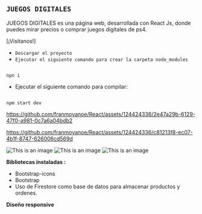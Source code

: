 ## `JUEGOS DIGITALES`

JUEGOS DIGITALES es una página web, desarrollada con React Js, donde puedes mirar precios o comprar juegos digitales de ps4.

[¡Visítanos!]

- `Descargar el proyecto`
- `Ejecutar el siguiente comando para crear la carpeta node_modules`

```

npn i

```

- Ejecutar el siguiente comando para compilar:

```

npm start dev

```


https://github.com/franmoyanoe/React/assets/124424336/2e47a29b-6129-47f0-a981-0c7a6a04bdb2


https://github.com/franmoyanoe/React/assets/124424336/c81213f8-ec07-4b1f-8747-626006cd569d



![This is an image](https://firebasestorage.googleapis.com/v0/b/juegosdigitales-f8ea2.appspot.com/o/Captura%201.png?alt=media&token=20f4c26b-4420-42b6-9644-729583f3f8e1)
![This is an image](https://firebasestorage.googleapis.com/v0/b/juegosdigitales-f8ea2.appspot.com/o/Captura%202.png?alt=media&token=f190642b-b76d-472a-9b69-299dff389dac)
![This is an image](https://firebasestorage.googleapis.com/v0/b/juegosdigitales-f8ea2.appspot.com/o/Captura%203.png?alt=media&token=152ce47b-a8c2-4782-be39-4143fd8391c1)

**Bibliotecas instaladas :**

- Bootstrap-icons
- Bootstrap
- Uso de Firestore como base de datos para almacenar productos y ordenes.

**Diseño responsive**
